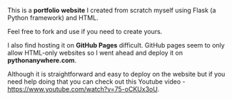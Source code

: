 This is a **portfolio website** I created from scratch myself using Flask (a Python framework) and HTML.

Feel free to fork and use if you need to create yours.

I also find hosting it on **GitHub Pages** difficult. GitHub pages seem to only allow HTML-only websites so I went ahead and deploy it on **pythonanywhere.com**.

Although it is straightforward and easy to deploy on the website but if you need help doing that you can check out this Youtube video - https://www.youtube.com/watch?v=75-oCKUx3oU.
